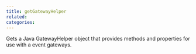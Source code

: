 ```yaml
---
title: getGatewayHelper
related:
categories:
---
```


Gets a Java GatewayHelper object that provides methods and properties for use with a event gateways.